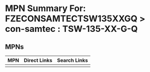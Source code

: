 



# MPN Summary For: FZECONSAMTECTSW135XXGQ > con-samtec : TSW-135-XX-G-Q

## MPNs
  

|MPN|Direct Links|Search Links|
| :--- | :--- | :--- |
||||
